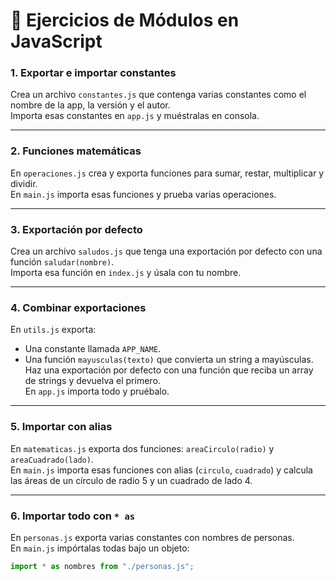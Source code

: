 # 📝 Ejercicios de Módulos en JavaScript

### 1. Exportar e importar constantes
Crea un archivo `constantes.js` que contenga varias constantes como el nombre de la app, la versión y el autor.  
Importa esas constantes en `app.js` y muéstralas en consola.  

---

### 2. Funciones matemáticas
En `operaciones.js` crea y exporta funciones para sumar, restar, multiplicar y dividir.  
En `main.js` importa esas funciones y prueba varias operaciones.  

---

### 3. Exportación por defecto  
Crea un archivo `saludos.js` que tenga una exportación por defecto con una función `saludar(nombre)`.  
Importa esa función en `index.js` y úsala con tu nombre.  

---

### 4. Combinar exportaciones  
En `utils.js` exporta:
- Una constante llamada `APP_NAME`.  
- Una función `mayusculas(texto)` que convierta un string a mayúsculas.  
Haz una exportación por defecto con una función que reciba un array de strings y devuelva el primero.  
En `app.js` importa todo y pruébalo.  

---

### 5. Importar con alias  
En `matematicas.js` exporta dos funciones: `areaCirculo(radio)` y `areaCuadrado(lado)`.  
En `main.js` importa esas funciones con alias (`circulo`, `cuadrado`) y calcula las áreas de un círculo de radio 5 y un cuadrado de lado 4.  

---

### 6. Importar todo con `* as`
En `personas.js` exporta varias constantes con nombres de personas.  
En `main.js` impórtalas todas bajo un objeto:  

```js
import * as nombres from "./personas.js";